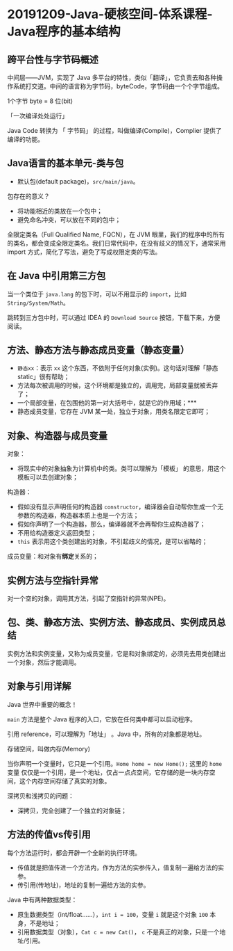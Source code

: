 # 20191209-Java-硬核空间-体系课程-Java程序的基本结构

## 跨平台性与字节码概述

中间层——JVM，实现了 Java 多平台的特性，类似「翻译」，它负责去和各种操作系统打交道。中间的语言称为字节码，byteCode，字节码由一个个字节组成。

1个字节 byte = 8 位(bit)

「一次编译处处运行」

Java Code 转换为 「 字节码」 的过程，叫做编译(Compile)，Complier 提供了编译的功能。


## Java语言的基本单元-类与包

- 默认包(default package)，`src/main/java`。

包存在的意义？
- 将功能相近的类放在一个包中；
- 避免命名冲突，可以放在不同的包中；

全限定类名（Full Qualified Name, FQCN），在 JVM 眼里，我们的程序中的所有的类名，都会变成全限定类名。我们日常代码中，在没有歧义的情况下，通常采用 import 方式，简化了写法，避免了写成权限定类的写法。

## 在 Java 中引用第三方包

当一个类位于 `java.lang` 的包下时，可以不用显示的 `import`，比如 `String/System/Math`。

跳转到三方包中时，可以通过 IDEA 的 `Download Source` 按钮，下载下来，方便阅读。

## 方法、静态方法与静态成员变量（静态变量）

- `静态xx`：表示 `xx` 这个东西，不依附于任何对象(实例)。这句话对理解「静态 static」很有帮助；
- 方法每次被调用的时候，这个环境都是独立的，调用完，局部变量就被丢弃了；
- 一个局部变量，在包围他的第一对大括号中，就是它的作用域；***
- 静态成员变量，它存在 JVM 某一处，独立于对象，用类名限定它即可；

## 对象、构造器与成员变量

对象：
- 将现实中的对象抽象为计算机中的类。类可以理解为「模板」 的意思，用这个模板可以去创建对象；

构造器：
- 假如没有显示声明任何的构造器 `constructor`，编译器会自动帮你生成一个无参数的构造器，构造器本质上也是一个方法；
- 假如你声明了一个构造器，那么，编译器就不会再帮你生成构造器了；
- 不用给构造器定义返回类型；
- `this` 表示用这个类创建出的对象，不引起歧义的情况，是可以省略的；

成员变量：和对象有**绑定**关系的；

## 实例方法与空指针异常

对一个空的对象，调用其方法，引起了空指针的异常(NPE)。

## 包、类、静态方法、实例方法、静态成员、实例成员总结


实例方法和实例变量，又称为成员变量，它是和对象绑定的，必须先去用类创建出一个对象，然后才能调用。

## 对象与引用详解

Java 世界中重要的概念！

`main` 方法是整个 Java 程序的入口，它放在任何类中都可以启动程序。

引用 reference，可以理解为「地址」 。Java 中，所有的对象都是地址。

存储空间，叫做内存(Memory)

当你声明一个变量时，它只是一个引用。`Home home = new Home();` 这里的 `home` 变量 仅仅是一个引用，是一个地址，仅占一点点空间，它存储的是一块内存空间，这个内存空间存储了真实的对象。

深拷贝和浅拷贝的问题：
- 深拷贝，完全创建了一个独立的对象链；

## 方法的传值vs传引用
每个方法运行时，都会开辟一个全新的执行环境。

- 传值就是把值传进一个方法内，作为方法的实参传入，值复制一遍给方法的实参。
- 传引用(传地址)，地址的复制一遍给方法的实参。

Java 中有两种数据类型：
- 原生数据类型（int/float……），`int i = 100`，变量 `i` 就是这个对象 `100` 本身，不是地址；
- 引用数据类型（对象），`Cat c = new Cat()`， `c` 不是真正的对象，只是一个地址/引用。



